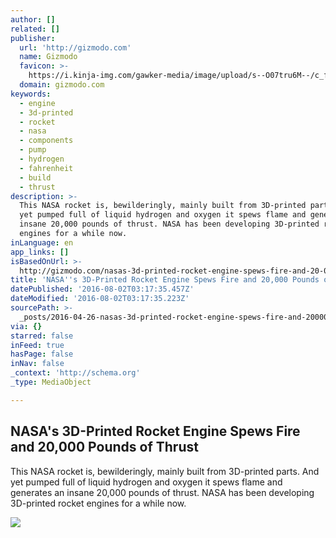 ```yaml
---
author: []
related: []
publisher:
  url: 'http://gizmodo.com'
  name: Gizmodo
  favicon: >-
    https://i.kinja-img.com/gawker-media/image/upload/s--O07tru6M--/c_fill,fl_progressive,g_center,h_80,q_80,w_80/fdj3buryz5nuzyf2k620.png
  domain: gizmodo.com
keywords:
  - engine
  - 3d-printed
  - rocket
  - nasa
  - components
  - pump
  - hydrogen
  - fahrenheit
  - build
  - thrust
description: >-
  This NASA rocket is, bewilderingly, mainly built from 3D-printed parts. And
  yet pumped full of liquid hydrogen and oxygen it spews flame and generates an
  insane 20,000 pounds of thrust. NASA has been developing 3D-printed rocket
  engines for a while now.
inLanguage: en
app_links: []
isBasedOnUrl: >-
  http://gizmodo.com/nasas-3d-printed-rocket-engine-spews-fire-and-20-000-po-1748657671
title: 'NASA''s 3D-Printed Rocket Engine Spews Fire and 20,000 Pounds of Thrust'
datePublished: '2016-08-02T03:17:35.457Z'
dateModified: '2016-08-02T03:17:35.223Z'
sourcePath: >-
  _posts/2016-04-26-nasas-3d-printed-rocket-engine-spews-fire-and-20000-pounds.md
via: {}
starred: false
inFeed: true
hasPage: false
inNav: false
_context: 'http://schema.org'
_type: MediaObject

---
```

<article style=""><h1>NASA's 3D-Printed Rocket Engine Spews Fire and 20,000 Pounds of Thrust</h1><p>This NASA rocket is, bewilderingly, mainly built from 3D-printed parts. And yet pumped full of liquid hydrogen and oxygen it spews flame and generates an insane 20,000 pounds of thrust. NASA has been developing 3D-printed rocket engines for a while now.</p><img src="http://i.kinja-img.com/gawker-media/image/upload/s--cDF_jMvm--/c_fit,fl_progressive,q_80,w_636/bt2eniywrmu4ducvypym.jpg" /></article>